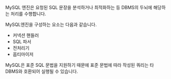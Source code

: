 MySQL 엔진은 요청된 SQL 문장을 분석하거나 최적화하는 등 DBMS의 두뇌에 해당하는 처리를 수행합니다.

MySQL엔진을 구성하는 요소는 다음과 같습니다.
- 커넥션 핸들러
- SQL 파서
- 전처리기
- 옵티마이저

MySQL은 표준 SQL 문법을 지원하기 때문에 표준 문법에 따라 작성된 쿼리는 타 DBMS와 호환되어 실행될 수 있습니다.

